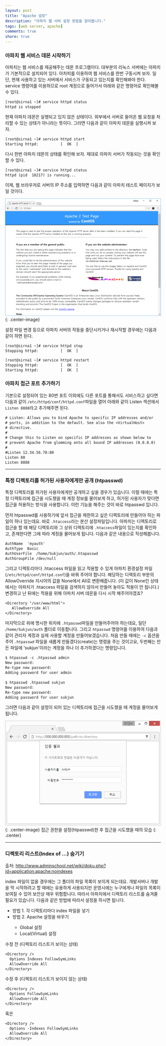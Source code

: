 ```yaml
---
layout: post
title: "Apache 설정"
description: "아파치 웹 서버 설정 방법을 알아봅니다."
tags: [web server, apache]
comments: true
share: true
---
```


### 아파치 웹 서비스 데몬 시작하기

아파치는 웹 서비스를 제공해주는 데몬 프로그램이다. 대부분의 리눅스 서버에는 아파치가 기본적으로 설치되어 있다. 아차피를 이용하여 웹 서비스를 한번 구동시켜 보자. 일단, 현재 사용하고 있는 서버에서 서비스가 구동되고 있는지를 확인해봐야 한다. service 명령어를 이용하므로 root 계정으로 들어가서 아래와 같은 명령어로 확인해볼 수 있다.

```
[root@sirna1 ~]# service httpd status
httpd is stopped
```

현재 아파치 데몬은 실행되고 있지 않은 상태이다. 외부에서 서버로 들어온 웹 요청을 처리할 수 있는 상태가 아니라는 뜻이다. 그러면 다음과 같이 아파치 데몬을 실행시켜 보자.

```
[root@sirna1 ~]# service httpd start
Starting httpd:          [  OK  ]
```

다시 한번 아파치 데몬의 상태를 확인해 보자. 제대로 아파치 서버가 작동되는 것을 확인할 수 있다.

```
[root@sirna1 ~]# service httpd status
httpd (pid  18217) is running...
```

이제, 웹 브라우저로 서버의 IP 주소를 입력하면 다음과 같이 아파치 테스트 페이지가 보일 것이다.

![Image](/images/apache_testpage.png?v1 "apache test page"){: .center-image}

설정 파일 변경 등으로 아파치 서버의 작동을 중단시키거나 재시작할 경우에는 다음과 같이 하면 된다.

```
[root@sirna1 ~]# service httpd stop
Stopping httpd:          [  OK  ]
```

```
[root@sirna1 ~]# service httpd restart
Stopping httpd:          [  OK  ]
Starting httpd:          [  OK  ]
```

### 아파치 접근 포트 추가하기

기본으로 설정되어 있는 80번 포트 이외에도 다른 포트를 통해서도 서비스하고 싶다면 다음과 같이 `/etc/httpd/conf/httpd.conf`파일을 열어 아래와 같이 Listen 섹션에서 `Listen 8888`라고 추가해주면 된다.

```
# Listen: Allows you to bind Apache to specific IP addresses and/or
# ports, in addition to the default. See also the <VirtualHost>
# directive.
#
# Change this to Listen on specific IP addresses as shown below to
# prevent Apache from glomming onto all bound IP addresses (0.0.0.0)
#
#Listen 12.34.56.78:80
Listen 80
Listen 8888
```

---

### 특정 디렉토리를 허가된 사용자에게만 공개 (htpasswd)

특정 디렉토리를 허가된 사용자에게만 공개하고 싶을 경우가 있습니다. 이럴 때에는 특정 디렉토리에 접근을 시도했을 때 계정 정보를 물어보게 하고, 허가된 사용자가 맞다면 접근을 허용하는 방식을 사용합니다. 이런 기능을 해주는 것이 바로 htpasswd 입니다.

먼저 htpasswd를 사용하기에 앞서 접근을 제한하고 싶은 디렉토리에 만들어야 하는 파일이 하나 있는데요. 바로 `.htaccess`라는 분산 설정파일입니다. 아파치는 디렉토리로 접근을 할 때 해당 디렉토리와 그 상위 디렉토리에 `.htaccess`파일이 있는지를 확인하고, 존재한다면 그에 따라 계정을 물어보게 됩니다. 다음과 같은 내용으로 작성해봅니다.

```
AuthName  'myauth'
AuthType  Basic
AuthUserFile  /home/Sukjun/auth/.htapasswd
AuthGroupFile /dev/null
```

그리고 디렉토리마다 .htaccess 파일을 읽고 적용할 수 있게 아파치 환경설정 파일(`/etc/httpd/conf/httpd.conf`)을 바꿔 주어야 합니다. 해당하는 디렉토리 부분의 AllowOverride 지시어의 값을 None에서 All로 변환해줍니다. (이 값이 None인 상태에서는 아파치가 .htaccess 파일을 검색하지 않아서 만들어 놓아도 적용이 안 됩니다.) 변경하고 난 뒤에는 적용을 위해 아파치 서버 데몬을 다시 시작 해주어야겠죠?

```
<Directory "/var/www/html">
   AllowOverride All
</Directory>
```

마지막으로 위에 명시한 위치에 `.htpasswd`파일을 만들어주어야 하는데요, 일단 `/home/Sukjun/auth` 폴더로 이동합니다. 그리고 `htpasswd` 명령어를 이용하여 다음과 같이 관리자 계정과 실제 사용할 계정을 만들어보겠습니다. 처음 만들 때에는 `-c` 옵션을 주어 `.htpasswd` 파일을 새롭게 만들겠다(create)는 명령을 주는 것이고요, 두번째는 만든 파일에 'sukjun'이라는 계정을 하나 더 추가하겠다는 명령입니다.

```
$ htpasswd -c .htpasswd admin
New password:
Re-type new password:
Adding password for user admin

$ htpasswd .htpasswd sukjun
New password:
Re-type new password:
Adding password for user sukjun
```

그러면 다음과 같이 설정이 되어 있는 디렉토리에 접근을 시도했을 때 계정을 물어보게 됩니다.

![Image](/images/2017-05-07/htpasswd.png "htpasswd"){: .center-image}
접근 권한을 설정(htpasswd)한 후 접근을 시도했을 때의 모습
{: .center}

---

### 디렉토리 리스트(Index of ...) 숨기기

출처: http://www.adminschool.net/wiki/doku.php?id=application:apache:noindexes

index 파일이 없을 경우에는 그 폴더의 파일 목록이 보이게 되는데요. 개발서버나 개발을 막 시작하려고 할 때에는 유용하게 사용되지만 운영시에는 누구에게나 파일의 목록이 보여질 수 있어 보안상 매우 위험합니다. 따라서 아파치에서 디렉토리 리스트를 숨겨줄 필요가 있습니다. 다음과 같은 방법에 따라서 설정을 하시면 됩니다.

* 방법 1. 각 디렉토리마다 index 파일을 넣기
* 방법 2. Apache <Directory> 설정을 바꾸기
    * Global 설정
    * Local(Virtual) 설정

수정 전 (디렉토리 리스트가 보이는 상태)
```
<Directory /> 
  Options Indexes FollowSymLinks 
  AllowOverride All 
</Directory>
```

수정 후 (디렉토리 리스트가 보이지 않는 상태)
```
<Directory /> 
  Options FollowSymLinks 
  AllowOverride All 
</Directory>
```

혹은

```
<Directory /> 
  Options -Indexes FollowSymLinks 
  AllowOverride All 
</Directory>
```


